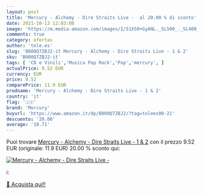 ```yaml
---
layout: post
title: 'Mercury - Alchemy - Dire Straits Live -  al 20.00 % di sconto'
date: 2021-10-13 12:03:08
image: 'https://m.media-amazon.com/images/I/51XS0+GyANL._SL500_._SL400_.jpg'
comments: true
category: ofertas
author: 'tole.es'
slug: 'B000Q7ZBJ2-it Mercury - Alchemy - Dire Straits Live - 1 & 2'
sku: 'B000Q7ZBJ2-it'
tags: [ 'CD e Vinili','Musica Pop Rock','Pop','mercury', ]
actualPrice: 9.52 EUR
currency: EUR
price: 9.52
comparePrice: 11.9 EUR
prodname: 'Mercury - Alchemy - Dire Straits Live - 1 & 2'
country: 'it'
flag: '🇮🇹'
brand: 'Mercury'
buyurl: 'https://www.amazon.it/dp/B000Q7ZBJ2/?tag=tolees00-21'
descuento: '20.00'
average: '10.71'
---
```


Puoi trovare [Mercury - Alchemy - Dire Straits Live - 1 & 2](https://www.amazon.it/dp/B000Q7ZBJ2/?tag=tolees00-21) con il prezzo 9.52 EUR (originale: 11.9 EUR) 20.00 % sconto qui:

[![Mercury - Alchemy - Dire Straits Live - ](https://m.media-amazon.com/images/I/51XS0+GyANL._SL500_._SL400_.jpg)](https://www.amazon.it/dp/B000Q7ZBJ2/?tag=tolees00-21)

ℹ️:


[🛒 Acquista qui!!](https://www.amazon.it/dp/B000Q7ZBJ2/?tag=tolees00-21)
